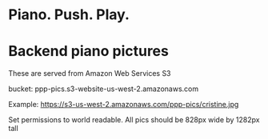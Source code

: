 # Piano. Push. Play.

# Backend piano pictures

These are served from Amazon Web Services S3

bucket:  ppp-pics.s3-website-us-west-2.amazonaws.com

Example:
https://s3-us-west-2.amazonaws.com/ppp-pics/cristine.jpg

Set permissions to world readable.
All pics should be 828px wide by 1282px tall

